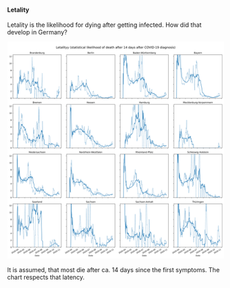 #### Letality

Letality is the likelihood for dying after getting infected. How did that develop in Germany?

![Letality chart](../img/letality.svg)

It is assumed, that most die after ca. 14 days since the first symptoms. The chart respects that latency.
